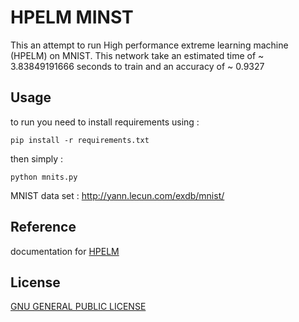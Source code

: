 # HPELM MINST
This an attempt to run High performance extreme learning machine (HPELM) on MNIST.
This network take an estimated time of ~ 3.83849191666 seconds to train and an accuracy of ~ 0.9327 

## Usage
to run you need to install requirements using :

`pip install -r requirements.txt `

then simply : 

` python mnits.py ` 

MNIST data set : http://yann.lecun.com/exdb/mnist/
## Reference
documentation for [HPELM](http://hpelm.readthedocs.io/en/latest/index.html)


## License  
[GNU GENERAL PUBLIC LICENSE](https://github.com/ayox/hpelm_mnist/blob/master/LICENSE)
